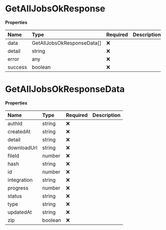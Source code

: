 # GetAllJobsOkResponse

**Properties**

| Name    | Type                       | Required | Description |
| :------ | :------------------------- | :------- | :---------- |
| data    | GetAllJobsOkResponseData[] | ❌       |             |
| detail  | string                     | ❌       |             |
| error   | any                        | ❌       |             |
| success | boolean                    | ❌       |             |

# GetAllJobsOkResponseData

**Properties**

| Name        | Type    | Required | Description |
| :---------- | :------ | :------- | :---------- |
| authId      | string  | ❌       |             |
| createdAt   | string  | ❌       |             |
| detail      | string  | ❌       |             |
| downloadUrl | string  | ❌       |             |
| fileId      | number  | ❌       |             |
| hash        | string  | ❌       |             |
| id          | number  | ❌       |             |
| integration | string  | ❌       |             |
| progress    | number  | ❌       |             |
| status      | string  | ❌       |             |
| type        | string  | ❌       |             |
| updatedAt   | string  | ❌       |             |
| zip         | boolean | ❌       |             |
